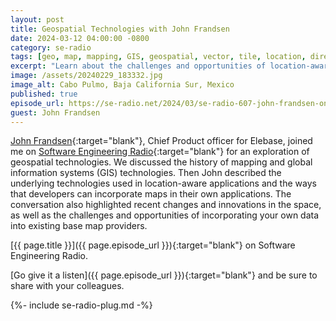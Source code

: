 ```yaml
---
layout: post
title: Geospatial Technologies with John Frandsen
date: 2024-03-12 04:00:00 -0800
category: se-radio
tags: [geo, map, mapping, GIS, geospatial, vector, tile, location, directions, engineering, software]
excerpt: "Learn about the challenges and opportunities of location-aware applications"
image: /assets/20240229_183332.jpg
image_alt: Cabo Pulmo, Baja California Sur, Mexico
published: true
episode_url: https://se-radio.net/2024/03/se-radio-607-john-frandsen-on-geospatial-technologies/
guest: John Frandsen
---
```


[John Frandsen](https://www.linkedin.com/in/johnofrandsen/){:target="blank"}, Chief Product officer for Elebase, joined me on [Software Engineering Radio](https://se-radio.net/team/jeff-doolittle){:target="blank"} for an exploration of geospatial technologies. We discussed the history of mapping and global information systems (GIS) technologies. Then John described the underlying technologies used in location-aware applications and the ways that developers can incorporate maps in their own applications. The conversation also highlighted recent changes and innovations in the space, as well as the challenges and opportunities of incorporating your own data into existing base map providers.

[{{ page.title }}]({{ page.episode_url }}){:target="blank"} on Software Engineering Radio.

[Go give it a listen]({{ page.episode_url }}){:target="blank"} and be sure to share with your colleagues.

{%- include se-radio-plug.md -%}
